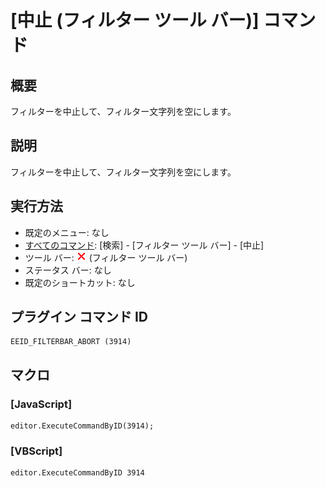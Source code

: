 # \[中止 (フィルター ツール バー)\] コマンド

## 概要

フィルターを中止して、フィルター文字列を空にします。

## 説明

フィルターを中止して、フィルター文字列を空にします。

## 実行方法

- 既定のメニュー: なし
- [すべてのコマンド](../../glossary/allcommands): \[検索\] \- \[フィルター ツール バー\] \- \[中止\]
- ツール バー: ![](../../images/abort.png) (フィルター ツール バー)
- ステータス バー: なし
- 既定のショートカット: なし

## プラグイン コマンド ID

```
EEID_FILTERBAR_ABORT (3914)
```

## マクロ

### \[JavaScript\]

```
editor.ExecuteCommandByID(3914);
```

### \[VBScript\]

```
editor.ExecuteCommandByID 3914
```
